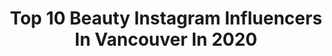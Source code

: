 ---
title: Top 10 Beauty Instagram Influencers In Vancouver In 2020
description: >-
  Find top beauty Instagram influencers in Vancouver in 2020. Most popular hashtags: #ad #quarantinelife #vancouver #nature.
platform: Instagram
profiles:
  - username: "theopenjournal"
    fullname: >-
      T A S H A
    location: "Canada"
    followers: 20337
    engagement: 419
    commentsToLikes: 0.059091
    id: ck5q95z1j9kcw0i118jfk13qa
    verified: false
    hashtags: "#gifted, #linkinbio, #ad, #pinkshirtday"
  - username: "mister.hippo"
    fullname: >-
      Mr. Hippo Potimus
    location: "Canada"
    followers: 13268
    engagement: 602
    commentsToLikes: 0.038478
    id: ck5q34ckjj5j80i11ittxogcj
    verified: false
    hashtags: "#bullygram, #sploot, #smelltheflowers, #castme"
  - username: "cherieleexo"
    fullname: >-
      Chérie | Vancouver | NYC | LA
    location: "Canada"
    followers: 16939
    engagement: 893
    commentsToLikes: 0.104948
    id: ck14gyvqv7pbf0i19rih1bdkc
    verified: false
    hashtags: "#sponsored, #waterstcafe, #livemusicvancouver, #2ndfloorgastown"
  - username: "bethanygillatt"
    fullname: >-
      Beth Gillatt
    location: "Canada"
    followers: 3619
    engagement: 1082
    commentsToLikes: 0.137007
    id: ckap3j6nq37ul0i785qhyveeh
    verified: false
    hashtags: "#evio"
  - username: "babsglam"
    fullname: >-
      B A B S💝
    location: "Canada"
    followers: 147269
    engagement: 121
    commentsToLikes: 0.028574
    id: ck0w52z471mm00i19h4xxqp2s
    verified: false
    hashtags: "#beautytrends, #sigmabeauty, #tannedskin, #bliss"
  - username: "purplechives"
    fullname: >-
      CECI | VANCOUVER FOOD • BEAUTY
    location: "Canada"
    followers: 3811
    engagement: 985
    commentsToLikes: 0.251500
    id: ck6tyx7vj6diq0j7173bfca58
    verified: false
    hashtags: "#pearls, #latte, #tacotuesday, #thealleycanada"
  - username: "haleyestradaa"
    fullname: >-
      HALEY ESTRADA
    location: "Canada"
    followers: 16184
    engagement: 345
    commentsToLikes: 0.175242
    id: ck6ts5lm02w960j71by880psv
    verified: false
    hashtags: "#athomewitharitzia, #fridayvibe, #bumblepartner, #bumble"
  - username: "trinaduhra"
    fullname: >-
      TRINA DUHRA
    location: "Canada"
    followers: 14421
    engagement: 849
    commentsToLikes: 0.054504
    id: ck5c6en5e5a5a0i11k0x5fdh8
    verified: false
    hashtags: "#everydaymakeup, #quarantinemakeup, #hotelrose, #portlandoregon"
  - username: "winnspiration"
    fullname: >-
      Winnie 〰️
    location: "Canada"
    followers: 40583
    engagement: 184
    commentsToLikes: 0.032763
    id: ck0u7we575wk90i19jj9lkasq
    verified: false
    hashtags: "#st1lite, #earthday2020, #oakandfortpartner, #strongersweden"
  - username: "alicia_haque"
    fullname: >-
      ALICIA HAQUE ✧
    location: "Canada"
    followers: 29459
    engagement: 239
    commentsToLikes: 0.126484
    id: ck14gyj1y7ngb0i19ar1n9k45
    verified: false
    hashtags: "#lrppartner, #golivexplore, #stayhome, #telus"
---